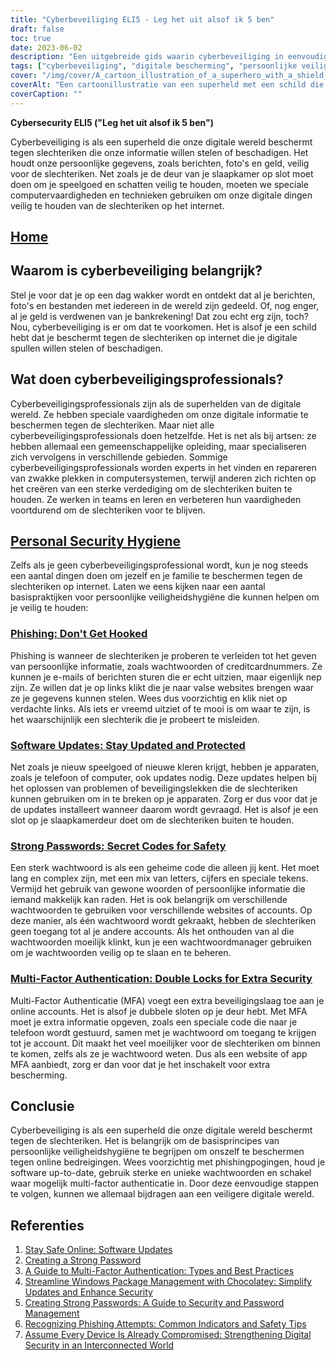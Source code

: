 ```yaml
---
title: "Cyberbeveiliging ELI5 - Leg het uit alsof ik 5 ben"
draft: false
toc: true
date: 2023-06-02
description: "Een uitgebreide gids waarin cyberbeveiliging in eenvoudige bewoordingen wordt uitgelegd, met aandacht voor het belang ervan, persoonlijke hygiënepraktijken en de rol van cyberbeveiligingsprofessionals."
tags: ["cyberbeveiliging", "digitale bescherming", "persoonlijke veiligheid", "cyberbedreigingen", "cyberbeveiligingsprofessionals", "phishing", "software-updates", "sterke wachtwoorden", "multi-factor authenticatie", "online veiligheid", "digitale wereld", "cyberaanvallen", "informatiebeveiliging", "internetbeveiliging", "gegevensbescherming", "online privacy", "cyberdefensie", "cyberhygiëne", "tips voor online beveiliging", "cyberbewustzijn", "cyberonderwijs", "preventie van cybercriminaliteit", "cyberweerbaarheid", "veilige online praktijken", "digitale privacy", "cyberbeveiligingsgids", "basiskennis cyberbeveiliging", "cyberbewustzijn", "tips voor cyberbeveiliging", "beste praktijken op het gebied van cyberbeveiliging", "cyberbeveiliging voor beginners"]
cover: "/img/cover/A_cartoon_illustration_of_a_superhero_with_a_shield_protecting_a_digital.png"
coverAlt: "Een cartoonillustratie van een superheld met een schild die een digitale wereld beschermt tegen hackers en cyberbedreigingen."
coverCaption: ""
---
```


**Cybersecurity ELI5 ("Leg het uit alsof ik 5 ben")**

Cyberbeveiliging is als een superheld die onze digitale wereld beschermt tegen slechteriken die onze informatie willen stelen of beschadigen. Het houdt onze persoonlijke gegevens, zoals berichten, foto's en geld, veilig voor de slechteriken. Net zoals je de deur van je slaapkamer op slot moet doen om je speelgoed en schatten veilig te houden, moeten we speciale computervaardigheden en technieken gebruiken om onze digitale dingen veilig te houden van de slechteriken op het internet.

## [Home](/cyber-security-career-playbook-start/)

## Waarom is cyberbeveiliging belangrijk?

Stel je voor dat je op een dag wakker wordt en ontdekt dat al je berichten, foto's en bestanden met iedereen in de wereld zijn gedeeld. Of, nog enger, al je geld is verdwenen van je bankrekening! Dat zou echt erg zijn, toch? Nou, cyberbeveiliging is er om dat te voorkomen. Het is alsof je een schild hebt dat je beschermt tegen de slechteriken op internet die je digitale spullen willen stelen of beschadigen.

## Wat doen cyberbeveiligingsprofessionals?

Cyberbeveiligingsprofessionals zijn als de superhelden van de digitale wereld. Ze hebben speciale vaardigheden om onze digitale informatie te beschermen tegen de slechteriken. Maar niet alle cyberbeveiligingsprofessionals doen hetzelfde. Het is net als bij artsen: ze hebben allemaal een gemeenschappelijke opleiding, maar specialiseren zich vervolgens in verschillende gebieden. Sommige cyberbeveiligingsprofessionals worden experts in het vinden en repareren van zwakke plekken in computersystemen, terwijl anderen zich richten op het creëren van een sterke verdediging om de slechteriken buiten te houden. Ze werken in teams en leren en verbeteren hun vaardigheden voortdurend om de slechteriken voor te blijven.

## [Personal Security Hygiene](https://simeononsecurity.com/articles/why-you-should-assume-every-device-you-touch-is-compromised/)

Zelfs als je geen cyberbeveiligingsprofessional wordt, kun je nog steeds een aantal dingen doen om jezelf en je familie te beschermen tegen de slechteriken op internet. Laten we eens kijken naar een aantal basispraktijken voor persoonlijke veiligheidshygiëne die kunnen helpen om je veilig te houden:

### [Phishing: Don't Get Hooked](https://simeononsecurity.com/articles/what-is-a-common-indicator-of-a-phishing-attempt/)

Phishing is wanneer de slechteriken je proberen te verleiden tot het geven van persoonlijke informatie, zoals wachtwoorden of creditcardnummers. Ze kunnen je e-mails of berichten sturen die er echt uitzien, maar eigenlijk nep zijn. Ze willen dat je op links klikt die je naar valse websites brengen waar ze je gegevens kunnen stelen. Wees dus voorzichtig en klik niet op verdachte links. Als iets er vreemd uitziet of te mooi is om waar te zijn, is het waarschijnlijk een slechterik die je probeert te misleiden.

### [Software Updates: Stay Updated and Protected](https://simeononsecurity.com/articles/why-you-should-be-using-chocolatey-for-windows-package-management/)

Net zoals je nieuw speelgoed of nieuwe kleren krijgt, hebben je apparaten, zoals je telefoon of computer, ook updates nodig. Deze updates helpen bij het oplossen van problemen of beveiligingslekken die de slechteriken kunnen gebruiken om in te breken op je apparaten. Zorg er dus voor dat je de updates installeert wanneer daarom wordt gevraagd. Het is alsof je een slot op je slaapkamerdeur doet om de slechteriken buiten te houden.

### [Strong Passwords: Secret Codes for Safety](https://simeononsecurity.com/articles/how-to-create-strong-passwords/)

Een sterk wachtwoord is als een geheime code die alleen jij kent. Het moet lang en complex zijn, met een mix van letters, cijfers en speciale tekens. Vermijd het gebruik van gewone woorden of persoonlijke informatie die iemand makkelijk kan raden. Het is ook belangrijk om verschillende wachtwoorden te gebruiken voor verschillende websites of accounts. Op deze manier, als één wachtwoord wordt gekraakt, hebben de slechteriken geen toegang tot al je andere accounts. Als het onthouden van al die wachtwoorden moeilijk klinkt, kun je een wachtwoordmanager gebruiken om je wachtwoorden veilig op te slaan en te beheren.

### [Multi-Factor Authentication: Double Locks for Extra Security](https://simeononsecurity.com/articles/what-are-the-diferent-kinds-of-factors-in-mfa/)

Multi-Factor Authenticatie (MFA) voegt een extra beveiligingslaag toe aan je online accounts. Het is alsof je dubbele sloten op je deur hebt. Met MFA moet je extra informatie opgeven, zoals een speciale code die naar je telefoon wordt gestuurd, samen met je wachtwoord om toegang te krijgen tot je account. Dit maakt het veel moeilijker voor de slechteriken om binnen te komen, zelfs als ze je wachtwoord weten. Dus als een website of app MFA aanbiedt, zorg er dan voor dat je het inschakelt voor extra bescherming.

## Conclusie

Cyberbeveiliging is als een superheld die onze digitale wereld beschermt tegen de slechteriken. Het is belangrijk om de basisprincipes van persoonlijke veiligheidshygiëne te begrijpen om onszelf te beschermen tegen online bedreigingen. Wees voorzichtig met phishingpogingen, houd je software up-to-date, gebruik sterke en unieke wachtwoorden en schakel waar mogelijk multi-factor authenticatie in. Door deze eenvoudige stappen te volgen, kunnen we allemaal bijdragen aan een veiligere digitale wereld.

## Referenties

1. [Stay Safe Online: Software Updates](https://www.staysafeonline.org/stay-safe-online/keep-a-clean-machine/software-updates/)
2. [Creating a Strong Password](https://www.us-cert.gov/ncas/tips/ST04-002)
3. [A Guide to Multi-Factor Authentication: Types and Best Practices](https://simeononsecurity.com/articles/what-are-the-diferent-kinds-of-factors-in-mfa/)
4. [Streamline Windows Package Management with Chocolatey: Simplify Updates and Enhance Security](https://simeononsecurity.com/articles/why-you-should-be-using-chocolatey-for-windows-package-management/)
5. [Creating Strong Passwords: A Guide to Security and Password Management](https://simeononsecurity.com/articles/how-to-create-strong-passwords/)
6. [Recognizing Phishing Attempts: Common Indicators and Safety Tips](https://simeononsecurity.com/articles/what-is-a-common-indicator-of-a-phishing-attempt/)
7. [Assume Every Device Is Already Compromised: Strengthening Digital Security in an Interconnected World](https://simeononsecurity.com/articles/why-you-should-assume-every-device-you-touch-is-compromised/)